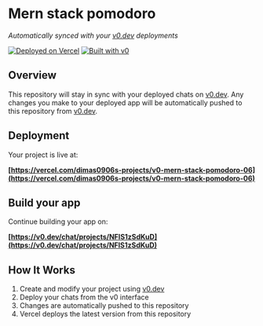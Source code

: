 # Mern stack pomodoro

*Automatically synced with your [v0.dev](https://v0.dev) deployments*

[![Deployed on Vercel](https://img.shields.io/badge/Deployed%20on-Vercel-black?style=for-the-badge&logo=vercel)](https://vercel.com/dimas0906s-projects/v0-mern-stack-pomodoro-06)
[![Built with v0](https://img.shields.io/badge/Built%20with-v0.dev-black?style=for-the-badge)](https://v0.dev/chat/projects/NFlS1zSdKuD)

## Overview

This repository will stay in sync with your deployed chats on [v0.dev](https://v0.dev).
Any changes you make to your deployed app will be automatically pushed to this repository from [v0.dev](https://v0.dev).

## Deployment

Your project is live at:

**[https://vercel.com/dimas0906s-projects/v0-mern-stack-pomodoro-06](https://vercel.com/dimas0906s-projects/v0-mern-stack-pomodoro-06)**

## Build your app

Continue building your app on:

**[https://v0.dev/chat/projects/NFlS1zSdKuD](https://v0.dev/chat/projects/NFlS1zSdKuD)**

## How It Works

1. Create and modify your project using [v0.dev](https://v0.dev)
2. Deploy your chats from the v0 interface
3. Changes are automatically pushed to this repository
4. Vercel deploys the latest version from this repository